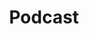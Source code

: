 ---
layout: blog_by_category
title: 'Podcast'
category: "podcast" 
permalink: "/blog/category/podcast/"
image: /images/blog_cat/podcast.png
src: /images/blog_cat/podcast-pic.png
tagline: "<br>Our Blog"
---